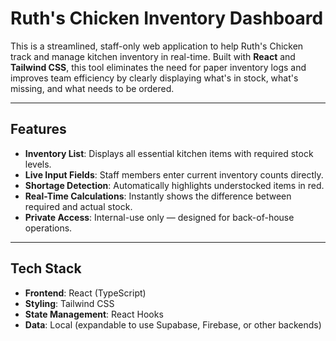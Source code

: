 # Ruth's Chicken Inventory Dashboard

This is a streamlined, staff-only web application to help Ruth's Chicken track and manage kitchen inventory in real-time. Built with **React** and **Tailwind CSS**, this tool eliminates the need for paper inventory logs and improves team efficiency by clearly displaying what's in stock, what's missing, and what needs to be ordered.

---

## Features

- **Inventory List**: Displays all essential kitchen items with required stock levels.
- **Live Input Fields**: Staff members enter current inventory counts directly.
- **Shortage Detection**: Automatically highlights understocked items in red.
- **Real-Time Calculations**: Instantly shows the difference between required and actual stock.
- **Private Access**: Internal-use only — designed for back-of-house operations.

---

## Tech Stack

- **Frontend**: React (TypeScript)
- **Styling**: Tailwind CSS
- **State Management**: React Hooks
- **Data**: Local (expandable to use Supabase, Firebase, or other backends)
